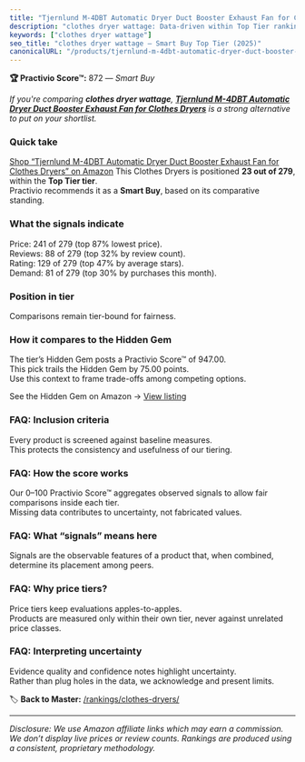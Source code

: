 ```yaml
---
title: "Tjernlund M-4DBT Automatic Dryer Duct Booster Exhaust Fan for Clothes Dryers"
description: "clothes dryer wattage: Data-driven within Top Tier ranking using the Practivio Score™. Positioned by quality, value, demand, findability, momentum."
keywords: ["clothes dryer wattage"]
seo_title: "clothes dryer wattage — Smart Buy Top Tier (2025)"
canonicalURL: "/products/tjernlund-m-4dbt-automatic-dryer-duct-booster-exhaust-fan-for-clothes-dryers-B0DS2VDWZM/"
---
```


**🏆 Practivio Score™:** 872 — _Smart Buy_


*If you're comparing **clothes dryer wattage**, **[Tjernlund M-4DBT Automatic Dryer Duct Booster Exhaust Fan for Clothes Dryers](https://www.amazon.com/dp/B0DS2VDWZM?tag=practivio-20)** is a strong alternative to put on your shortlist.*
### Quick take
[Shop “Tjernlund M-4DBT Automatic Dryer Duct Booster Exhaust Fan for Clothes Dryers” on Amazon](https://www.amazon.com/dp/B0DS2VDWZM?tag=practivio-20)
This Clothes Dryers is positioned **23 out of 279**, within the **Top Tier tier**.  
Practivio recommends it as a **Smart Buy**, based on its comparative standing.

### What the signals indicate
Price: 241 of 279 (top 87% lowest price).  
Reviews: 88 of 279 (top 32% by review count).  
Rating: 129 of 279 (top 47% by average stars).  
Demand: 81 of 279 (top 30% by purchases this month).

### Position in tier
Comparisons remain tier-bound for fairness.

### How it compares to the Hidden Gem
The tier’s Hidden Gem posts a Practivio Score™ of 947.00.  
This pick trails the Hidden Gem by 75.00 points.  
Use this context to frame trade-offs among competing options.  

See the Hidden Gem on Amazon → [View listing](https://www.amazon.com/dp/B007P3N9O4?tag=practivio-20)

### FAQ: Inclusion criteria
Every product is screened against baseline measures.  
This protects the consistency and usefulness of our tiering.

### FAQ: How the score works
Our 0–100 Practivio Score™ aggregates observed signals to allow fair comparisons inside each tier.  
Missing data contributes to uncertainty, not fabricated values.

### FAQ: What “signals” means here
Signals are the observable features of a product that, when combined, determine its placement among peers.

### FAQ: Why price tiers?
Price tiers keep evaluations apples-to-apples.  
Products are measured only within their own tier, never against unrelated price classes.

### FAQ: Interpreting uncertainty
Evidence quality and confidence notes highlight uncertainty.  
Rather than plug holes in the data, we acknowledge and present limits.


🏷️ **Back to Master:** [/rankings/clothes-dryers/](/rankings/clothes-dryers/)

---
_Disclosure: We use Amazon affiliate links which may earn a commission. We don’t display live prices or review counts. Rankings are produced using a consistent, proprietary methodology._
